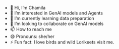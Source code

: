 - 👋 Hi, I’m Chamila
- 👀 I’m interested in GenAI models and Agents
- 🌱 I’m currently learning data preparation 
- 💞️ I’m looking to collaborate on GenAI models
- 📫 How to reach me 
- 😄 Pronouns: she/her
- ⚡ Fun fact: I love birds and wild Lorikeets visit me. 

<!---
Chamila24/Chamila24 is a ✨ special ✨ repository because its `README.md` (this file) appears on your GitHub profile.
You can click the Preview link to take a look at your changes.
--->
